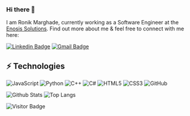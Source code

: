 ### Hi there 👋

<!--
**rk00717/rk00717** is a ✨ _special_ ✨ repository because its `README.md` (this file) appears on your GitHub profile.

Here are some ideas to get you started:

- 🔭 I’m currently working on ...
- 🌱 I’m currently learning ...
- 👯 I’m looking to collaborate on ...
- 🤔 I’m looking for help with ...
- 💬 Ask me about ...
- 📫 How to reach me: ...
- 😄 Pronouns: ...
- ⚡ Fun fact: ...
-->

I am Ronik Marghade, currently working as a Software Engineer at the [Enosis Solutions](https://www.enosisbd.com/). Find out more about me & feel free to connect with me here:

[![Linkedin Badge](https://img.shields.io/badge/-Ronik-blue?style=flat-square&logo=Linkedin&logoColor=white&link=https://www.linkedin.com/in/ronik-marghade-5174131bb/)](https://www.linkedin.com/in/ronik-marghade-5174131bb/)
[![Gmail Badge](https://img.shields.io/badge/-ronikmarghade@gmail.com-c14438?style=flat-square&logo=Gmail&logoColor=white&link=mailto:ronikmarghade@gmail.com)](mailto:ronikmarghade@gmail.com)


## ⚡ Technologies

![JavaScript](https://img.shields.io/badge/-JavaScript-black?style=flat-square&logo=javascript)
![Python](https://img.shields.io/badge/-Python-black?style=flat-square&logo=Python)
![C++](https://img.shields.io/badge/-C++-black?style=flat-square&logo=c)
![C#](https://img.shields.io/badge/-C#-black?style=flat-square&logo=c-sharp)
![HTML5](https://img.shields.io/badge/-HTML5-E34F26?style=flat-square&logo=html5&logoColor=white)
![CSS3](https://img.shields.io/badge/-CSS3-1572B6-rounded?style=flat-square&logo=css3)
![GitHub](https://img.shields.io/badge/-GitHub-181717?style=flat-square&logo=github)

![Github Stats](https://github-readme-stats.vercel.app/api?username=rk00717&count_private=true&show_icons=true&include_all_commits=true)
![Top Langs](https://github-readme-stats.vercel.app/api/top-langs/?username=rk00717&hide=TeX&layout=compact)

![Visitor Badge](https://visitor-badge.laobi.icu/badge?page_id=rk00717)
